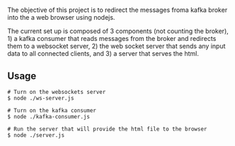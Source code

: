 #

The objective of this project is to redirect the messages froma kafka broker into the a web browser using nodejs.

The current set up is composed of 3 components (not counting the broker), 1) a kafka consumer that reads messages from the broker and redirects them to a websocket server, 2) the web socket server that sends any input data to all connected clients, and 3) a server that serves the html.

## Usage

```
# Turn on the websockets server
$ node ./ws-server.js
```

```
# Turn on the kafka consumer
$ node ./kafka-consumer.js
```

```
# Run the server that will provide the html file to the browser
$ node ./server.js
```
